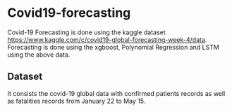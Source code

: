 # Covid19-forecasting

Covid-19 Forecasting is done using the kaggle dataset https://www.kaggle.com/c/covid19-global-forecasting-week-4/data.
Forecasting is done using the xgboost, Polynomial Regression and LSTM using the above data.

## Dataset
It consists the covid-19 global data with confirmed patients records as well as fatalities records from January 22 to May 15. 
